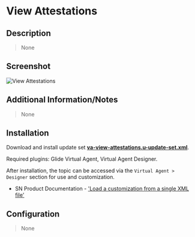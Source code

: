 # View Attestations

## Description

> None

## Screenshot

![View Attestations](https://raw.githubusercontent.com/platform-experience/virtual-agent-library/master/src/va-view-attestations/images/va-view-attestations.png)

## Additional Information/Notes

> None

## Installation

Download and install update set **[va-view-attestations.u-update-set.xml](https://github.com/platform-experience/virtual-agent-library/blob/master/src/va-view-attestations/va-view-attestations.u-update-set.xml)**.

Required plugins: Glide Virtual Agent, Virtual Agent Designer.

After installation, the topic can be accessed via the `Virtual Agent > Designer` section for use and customization.

* SN Product Documentation - ['Load a customization from a single XML file'](https://docs.servicenow.com/bundle/kingston-application-development/page/build/system-update-sets/task/t_SaveAnUpdateSetAsAnXMLFile.html)

## Configuration

> None
